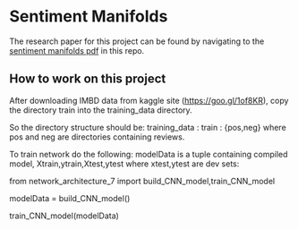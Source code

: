 # Sentiment Manifolds
The research paper for this project can be found by navigating to the [sentiment manifolds pdf](https://github.com/scparedes/sentiment-manifolds/blob/master/Sentiment%20Manifolds.pdf) in this repo.

## How to work on this project
After downloading IMBD data from kaggle site (https://goo.gl/1of8KR), copy the directory train into the training_data directory.

So the directory structure should be:
training_data : train : {pos,neg}
where pos and neg are directories containing reviews.

To train network do the following: 
modelData is a tuple containing compiled model,
Xtrain,ytrain,Xtest,ytest  where xtest,ytest are dev sets:

from network_architecture_7 import build_CNN_model,train_CNN_model

modelData = build_CNN_model()

train_CNN_model(modelData)



